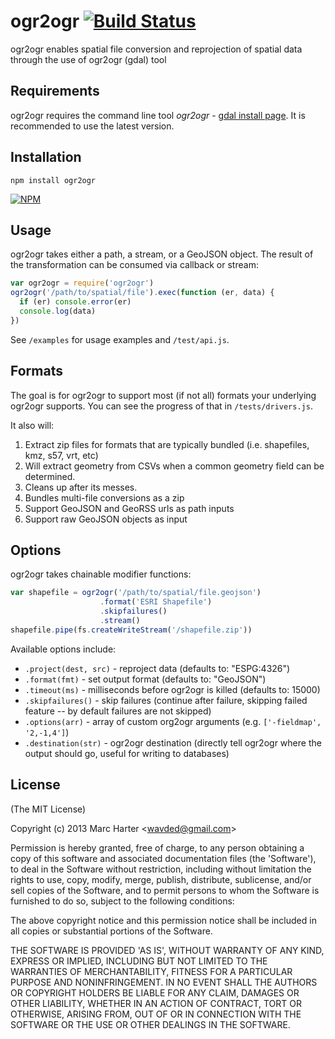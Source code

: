 # ogr2ogr [![Build Status](https://secure.travis-ci.org/wavded/ogr2ogr.png)](http://travis-ci.org/wavded/ogr2ogr)

ogr2ogr enables spatial file conversion and reprojection of spatial data through the use of ogr2ogr (gdal) tool

## Requirements

ogr2ogr requires the command line tool *ogr2ogr* - [gdal install page](http://trac.osgeo.org/gdal/wiki/DownloadingGdalBinaries).
It is recommended to use the latest version.

## Installation

    npm install ogr2ogr

[![NPM](https://nodei.co/npm/ogr2ogr.png?downloads=true)](https://nodei.co/npm/ogr2ogr)

## Usage

ogr2ogr takes either a path, a stream, or a GeoJSON object.  The result of the transformation can be consumed via callback or stream:

```js
var ogr2ogr = require('ogr2ogr')
ogr2ogr('/path/to/spatial/file').exec(function (er, data) {
  if (er) console.error(er)
  console.log(data)
})
```

See `/examples` for usage examples and `/test/api.js`.

## Formats

The goal is for ogr2ogr to support most (if not all) formats your underlying ogr2ogr supports.  You can see the progress of that in `/tests/drivers.js`.

It also will:

1.  Extract zip files for formats that are typically bundled (i.e. shapefiles, kmz, s57, vrt, etc)
2.  Will extract geometry from CSVs when a common geometry field can be determined.
3.  Cleans up after its messes.
4.  Bundles multi-file conversions as a zip
5.  Support GeoJSON and GeoRSS urls as path inputs
6.  Support raw GeoJSON objects as input

## Options

ogr2ogr takes chainable modifier functions:

```js
var shapefile = ogr2ogr('/path/to/spatial/file.geojson')
					.format('ESRI Shapefile')
					.skipfailures()
					.stream()
shapefile.pipe(fs.createWriteStream('/shapefile.zip'))
```

Available options include:

* `.project(dest, src)` - reproject data (defaults to: "ESPG:4326")
* `.format(fmt)` - set output format (defaults to: "GeoJSON")
* `.timeout(ms)` - milliseconds before ogr2ogr is killed (defaults to: 15000)
* `.skipfailures()` - skip failures (continue after failure, skipping failed feature -- by default failures are not skipped)
* `.options(arr)` - array of custom org2ogr arguments (e.g. `['-fieldmap', '2,-1,4']`)
* `.destination(str)` -  ogr2ogr destination (directly tell ogr2ogr where the output should go, useful for writing to databases)

## License

(The MIT License)

Copyright (c) 2013 Marc Harter &lt;wavded@gmail.com&gt;

Permission is hereby granted, free of charge, to any person obtaining
a copy of this software and associated documentation files (the
'Software'), to deal in the Software without restriction, including
without limitation the rights to use, copy, modify, merge, publish,
distribute, sublicense, and/or sell copies of the Software, and to
permit persons to whom the Software is furnished to do so, subject to
the following conditions:

The above copyright notice and this permission notice shall be
included in all copies or substantial portions of the Software.

THE SOFTWARE IS PROVIDED 'AS IS', WITHOUT WARRANTY OF ANY KIND,
EXPRESS OR IMPLIED, INCLUDING BUT NOT LIMITED TO THE WARRANTIES OF
MERCHANTABILITY, FITNESS FOR A PARTICULAR PURPOSE AND NONINFRINGEMENT.
IN NO EVENT SHALL THE AUTHORS OR COPYRIGHT HOLDERS BE LIABLE FOR ANY
CLAIM, DAMAGES OR OTHER LIABILITY, WHETHER IN AN ACTION OF CONTRACT,
TORT OR OTHERWISE, ARISING FROM, OUT OF OR IN CONNECTION WITH THE
SOFTWARE OR THE USE OR OTHER DEALINGS IN THE SOFTWARE.
